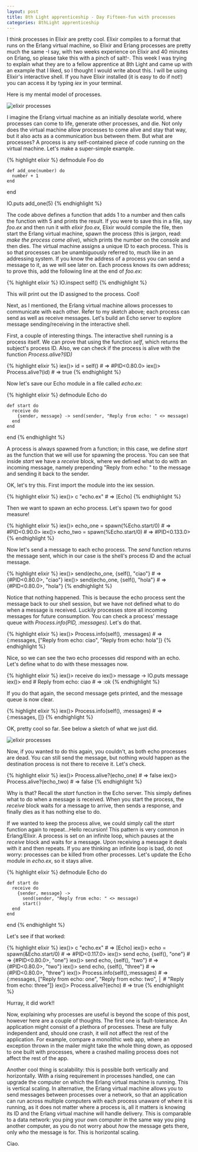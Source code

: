 ```yaml
---
layout: post
title: 8th Light apprenticeship - Day Fifteen-fun with processes
categories: 8thLight apprenticeship
---
```


I think processes in Elixir are pretty cool. Elixir compiles to a format that runs on the Erlang
virtual machine, so Elixir and Erlang processes are pretty much the same -I say, with two weeks 
experience on Elixir and 40 minutes on Erlang, so please take this
with a pinch of salt!-. This week I was trying to explain what they are to a fellow
apprentice at 8th Light and came up with an example that I liked, so I thought I
would write about this. I will be using Elixir's interactive shell. If you have
Elixir installed (it is easy to do if not!) you can access it by typing _iex_ in
your terminal. 

Here is my mental model of processes.

![elixir processes](/assets/elixir_processes_1.jpg)

I imagine the Erlang virtual machine as an initially desolate world, where processes can
come to life, generate other processes, and die. Not only does the virtual machine allow processes to come alive and stay 
that way, but it also acts as a communication bus between them. But what are processes?
A process is any self-contained piece of code running on the virtual machine. 
Let's make a super-simple example.

{% highlight elixir %}
  defmodule Foo do

    def add_one(number) do
      number + 1
    end

  end

  IO.puts add_one(5)
{% endhighlight %}

The code above defines a function that adds 1 to a number and then calls the 
function with 5 and prints the result.
If you were to save this in a file, say _foo.ex_ and then
run it with _elixir foo.ex_, Elixir would compile the file, then start the Erlang
virtual machine, spawn the process (this is jargon, read: _make the process come
alive_), which prints the number on the console and then dies. The virtual machine assigns a
unique ID to each process. This is so that processes can be unambiguously referred to, 
much like in an addressing system. If you know the address of a process you can 
send a message to it, as we will see later on. Each process knows its own address;
to prove this, add the following line at the end of _foo.ex_:

{% highlight elixir %}
  IO.inspect self()
{% endhighlight %}

This will print out the ID assigned to the process. Cool!

Next, as I mentioned, the Erlang virtual machine allows
processes to communicate with each other. Refer to my sketch above; each 
process can send as well as receive messages. Let's build an Echo server to 
explore message sending/receiving in the interactive shell.

First, a couple of interesting things. The interactive shell running is a process itself. We
can prove that using the function _self_, which returns the subject's process ID.
Also, we can check if the process is alive with the function _Process.alive?(ID)_

{% highlight elixir %}
  iex()> id = self()
    # => #PID<0.80.0>
  iex()> Process.alive?(id)
    # => true
{% endhighlight %}

Now let's save our Echo module in a file called _echo.ex_:

{% highlight elixir %}
  defmodule Echo do

    def start do
      receive do
        {sender, message} -> send(sender, "Reply from echo: " <> message)
      end
    end

  end
{% endhighlight %}

A process is always spawned from a function; in this case, we define _start_ as 
the function that we will use for spawning the process. You can see that inside 
_start_ we have a _receive_ block, where we defined what to do with an incoming 
message, namely prepending "Reply from echo: " to the message and sending it back
to the sender.

OK, let's try this. First import the module into the iex session. 

{% highlight elixir %}
  iex()> c "echo.ex"
    # => [Echo]
{% endhighlight %}

Then we want to spawn an echo process. Let's spawn two for good measure!

{% highlight elixir %}
  iex()> echo_one = spawn(%Echo.start/0)
    # => #PID<0.90.0>
  iex()> echo_two = spawn(%Echo.start/0)
    # => #PID<0.133.0>
{% endhighlight %}

Now let's send a message to each echo process. The _send_ function returns the 
message sent, which in our case is the shell's process ID and the actual message.

{% highlight elixir %}
  iex()> send(echo_one, {self(), "ciao"}
    # => {#PID<0.80.0>, "ciao"}
  iex()> send(echo_one, {self(), "hola"}
    # => {#PID<0.80.0>, "hola"}
{% endhighlight %}

Notice that nothing happened. This is because the echo process sent the message
back to our shell session, but we have not defined what to do when a message is received. 
Luckily processes store all incoming messages for future consumption. 
You can check a process' message queue with _Process.info(PID, :messages)_. Let's
do that.

{% highlight elixir %}
  iex()> Process.info(self(), :messages)
    # => {:messages, ["Reply from echo: ciao", "Reply from echo: hola"]} 
{% endhighlight %}

Nice, so we can see the two echo processes did respond with an echo. Let's define
what to do with these messages now. 

{% highlight elixir %}
  iex()> receive do
  iex()>   message -> IO.puts message
  iex()> end
    # Reply from echo: ciao
    # => :ok
{% endhighlight %}

If you do that again, the second message gets printed, and the message queue is 
now clear.

{% highlight elixir %}
  iex()> Process.info(self(), :messages)
    # => {:messages, []}
{% endhighlight %}

OK, pretty cool so far. See below a sketch of what we just did.

![elixir processes](/assets/elixir_processes_2.jpg)

Now, if you wanted to do this again, you couldn't, as both
echo processes are dead. You can still send the message, but nothing would happen
as the destination process is not there to receive it. Let's check.

{% highlight elixir %}
  iex()> Process.alive?(echo_one)
    # => false
  iex()> Process.alive?(echo_two)
    # => false
{% endhighlight %}

Why is that? Recall the _start_ function in the Echo server. This simply defines
what to do when a message is received. When you start the process, the _receive_
block waits for a message to arrive, then sends a response, and finally dies as 
it has nothing else to do. 

If we wanted to keep the process alive, we could simply call the _start_ 
function again to repeat...Hello recursion! This pattern is very common in Erlang/Elixir. A process
is set on an infinite loop, which pauses at the _receive_ block and waits for a 
message. Upon receiving a message it deals with it and then repeats. 
If you are thinking an infinite loop is bad, do not worry: processes 
can be killed from other processes.
Let's update the Echo module in _echo.ex_, so it stays alive.

{% highlight elixir %}
  defmodule Echo do

    def start do
      receive do
        {sender, message} -> 
          send(sender, "Reply from echo: " <> message)
          start()
      end
    end

  end
{% endhighlight %}

Let's see if that worked:

{% highlight elixir %}
  iex()> c "echo.ex"
    # => [Echo]
  iex()> echo = spawn(&Echo.start/0)
    # => #PID<0.117.0>
  iex()> send echo, {self(), "one"}
    # => {#PID<0.80.0>, "one"}
  iex()> send echo, {self(), "two"}
    # => {#PID<0.80.0>, "two"}
  iex()> send echo, {self(), "three"}
    # => {#PID<0.80.0>, "three"}
  iex()> Process.info(self(),:messages)
    # => {:messages, ["Reply from echo: one", "Reply from echo: two",                                                                   │
    #                 "Reply from echo: three"]}
  iex()> Process.alive?(echo)
    # => true
{% endhighlight %}

Hurray, it did work!!

Now, explaining why processes are useful is beyond the scope of this post, however here are a couple of
thoughts. The first one is fault-tolerance. An application might consist of a plethora
of processes. These are fully independent and, should one crash, it will not affect
the rest of the application. For example, compare a monolithic web app, where an 
exception thrown in the mailer might take the whole thing down, as opposed to one built with 
processes, where a crashed mailing process does not affect the rest of the app. 

Another cool thing is scalability: this is possible both vertically and horizontally.
With a rising requirement in processes handled, one can upgrade the computer on
which the Erlang virtual machine is running. This is vertical scaling.
In alternative, the Erlang virtual machine allows you to send messages between
processes over a network, so that an application can run across multiple computers
with each process unaware of where it is running, as it does not matter where a 
process is, all it matters is knowing its ID and the Erlang virtual machine will
handle delivery. This is comparable to a data network: you ping your own computer in
the same way you ping another computer, as you do not worry about *how* the message
gets there, only *who* the message is for. This is horizontal scaling.

Ciao.
